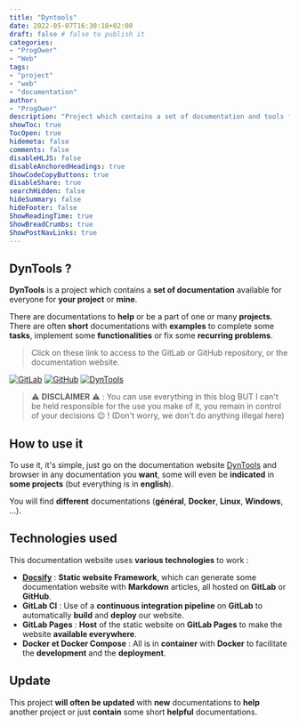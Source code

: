 ```yaml
---
title: "Dyntools"
date: 2022-05-07T16:30:18+02:00
draft: false # false to publish it
categories:
- "ProgOwer"
- "Web"
tags:
- "project"
- "web"
- "documentation"
author:
- "ProgOwer"
description: "Project which contains a set of documentation and tools for other projects."
showToc: true
TocOpen: true
hidemeta: false
comments: false
disableHLJS: false
disableAnchoredHeadings: true
ShowCodeCopyButtons: true
disableShare: true
searchHidden: false
hideSummary: false
hideFooter: false
ShowReadingTime: true
ShowBreadCrumbs: true
ShowPostNavLinks: true
---
```


## DynTools ?

**DynTools** is a project which contains a **set of documentation** available for everyone for **your project** or **mine**.

There are documentations to **help** or be a part of one or many **projects**. There are often **short** documentations with **examples** to complete some **tasks**, implement some **functionalities** or fix some **recurring problems**.

> Click on these link to access to the GitLab or GitHub repository, or the documentation website.

[![GitLab](https://img.shields.io/badge/GitLab-330F63?style=for-the-badge&logo=gitlab&logoColor=white)](https://gitlab.com/progdevlab/dyntools)
[![GitHub](https://img.shields.io/badge/GitHub-100000?style=for-the-badge&logo=github&logoColor=white)](https://github.com/ProgDevLab/DynTools)
[![DynTools](https://img.shields.io/website-up-down-green-red/https/progdevlab.gitlab.io/dyntools.svg)](https://progdevlab.gitlab.io/dyntools)

> :warning: **DISCLAIMER** :warning: : You can use everything in this blog BUT I can't be held responsible for the use you make of it, you remain in control of your decisions :wink: ! (Don't worry, we don't do anything illegal here)

## How to use it

To use it, it's simple, just go on the documentation website [DynTools](https://progdevlab.gitlab.io/dyntools) and browser in any documentation you **want**, some will even be **indicated** in **some projects** (but everything is in **english**).

You will find **different** documentations (**général**, **Docker**, **Linux**, **Windows**, ...).

## Technologies used

This documentation website uses **various technologies** to work :

- **[Docsify](https://docsify.js.org/#/)** : **Static website Framework**, which can generate some documentation website with **Markdown** articles, all hosted on **GitLab** or **GitHub**.
- **GitLab CI** : Use of a **continuous integration pipeline** on **GitLab** to automatically **build** and **deploy** our website.
- **GitLab Pages** : **Host** of the static website on **GitLab Pages** to make the website **available everywhere**.
- **Docker et Docker Compose** : All is in **container** with **Docker** to facilitate the **development** and the **deployment**.

## Update

This project **will often be updated** with **new** documentations to **help** another project or just **contain** some short **helpful** documentations.
